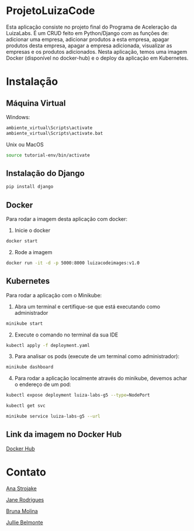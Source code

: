 # ProjetoLuizaCode

Esta aplicação consiste no projeto final do Programa de Aceleração da LuizaLabs. É um CRUD feito em Python/Django com as funções de: adicionar uma empresa, adicionar produtos a esta empresa, apagar produtos desta empresa, apagar a empresa adicionada, visualizar as empresas e os produtos adicionados. Nesta aplicação, temos uma imagem Docker (disponível no docker-hub) e o deploy da aplicação em Kubernetes.

# Instalação
## Máquina Virtual
Windows:
```bash
ambiente_virtual\Scripts\activate    
ambiente_virtual\Scripts\activate.bat
```
Unix ou MacOS
```bash
source tutorial-env/bin/activate
````

## Instalação do Django

```bash
pip install django
```

## Docker
Para rodar a imagem desta aplicação com docker:
1) Inicie o docker
```bash
docker start
```
2) Rode a imagem
```bash
docker run -it -d -p 5000:8000 luizacodeimages:v1.0
```

## Kubernetes
Para rodar a aplicação com o Minikube:

1) Abra um terminal e certifique-se que está executando como administrador
```bash
minikube start
```
2) Execute o comando no terminal da sua IDE
```bash
kubectl apply -f deployment.yaml
```
3) Para analisar os pods (execute de um terminal como administrador):
````bash
minikube dashboard
````
4) Para rodar a aplicação localmente através do minikube, devemos achar o endereço de um pod:

```bash
kubectl expose deployment luiza-labs-g5 --type=NodePort
```
```bash
kubectl get svc
```
```bash
minikube service luiza-labs-g5 --url
```

## Link da imagem no Docker Hub
[Docker Hub](https://hub.docker.com/r/anastrojake/luizacodeg5)

# Contato
[Ana Strojake](https://www.linkedin.com/in/anastrojake/)

[Jane Rodrigues](https://www.linkedin.com/in/jane-rodrigues-25086a214/)

[Bruna Molina](https://www.linkedin.com/in/bruna-molina-909345144/)

[Jullie Belmonte](https://www.linkedin.com/in/julliebelmonte/)